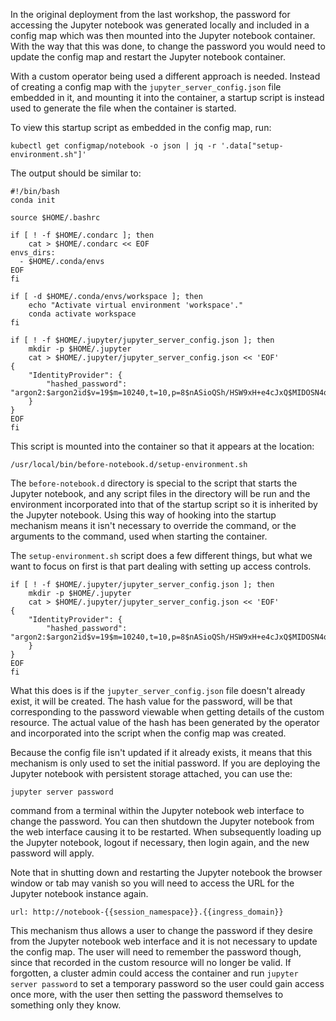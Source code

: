 In the original deployment from the last workshop, the password for accessing the Jupyter notebook was generated locally and included in a config map which was then mounted into the Jupyter notebook container. With the way that this was done, to change the password you would need to update the config map and restart the Jupyter notebook container.

With a custom operator being used a different approach is needed. Instead of creating a config map with the ``jupyter_server_config.json`` file embedded in it, and mounting it into the container, a startup script is instead used to generate the file when the container is started.

To view this startup script as embedded in the config map, run:

```execute
kubectl get configmap/notebook -o json | jq -r '.data["setup-environment.sh"]'
```

The output should be similar to:

```
#!/bin/bash
conda init

source $HOME/.bashrc

if [ ! -f $HOME/.condarc ]; then
    cat > $HOME/.condarc << EOF
envs_dirs:
  - $HOME/.conda/envs
EOF
fi

if [ -d $HOME/.conda/envs/workspace ]; then
    echo "Activate virtual environment 'workspace'."
    conda activate workspace
fi

if [ ! -f $HOME/.jupyter/jupyter_server_config.json ]; then
    mkdir -p $HOME/.jupyter
    cat > $HOME/.jupyter/jupyter_server_config.json << 'EOF'
{
    "IdentityProvider": {
        "hashed_password": "argon2:$argon2id$v=19$m=10240,t=10,p=8$nASioQSh/HSW9xH+e4cJxQ$MIDOSN4q1E8kcXohx6DlnllST0tFa223YVnm8bfpn6o"
    }
}
EOF
fi
```

This script is mounted into the container so that it appears at the location:

```
/usr/local/bin/before-notebook.d/setup-environment.sh
```

The ``before-notebook.d`` directory is special to the script that starts the Jupyter notebook, and any script files in the directory will be run and the environment incorporated into that of the startup script so it is inherited by the Jupyter notebook. Using this way of hooking into the startup mechanism means it isn't necessary to override the command, or the arguments to the command, used when starting the container.

The ``setup-environment.sh`` script does a few different things, but what we want to focus on first is that part dealing with setting up access controls.

```
if [ ! -f $HOME/.jupyter/jupyter_server_config.json ]; then
    mkdir -p $HOME/.jupyter
    cat > $HOME/.jupyter/jupyter_server_config.json << 'EOF'
{
    "IdentityProvider": {
        "hashed_password": "argon2:$argon2id$v=19$m=10240,t=10,p=8$nASioQSh/HSW9xH+e4cJxQ$MIDOSN4q1E8kcXohx6DlnllST0tFa223YVnm8bfpn6o"
    }
}
EOF
fi
```

What this does is if the ``jupyter_server_config.json`` file doesn't already exist, it will be created. The hash value for the password, will be that corresponding to the password viewable when getting details of the custom resource. The actual value of the hash has been generated by the operator and incorporated into the script when the config map was created.

Because the config file isn't updated if it already exists, it means that this mechanism is only used to set the initial password. If you are deploying the Jupyter notebook with persistent storage attached, you can use the:

```copy
jupyter server password
```

command from a terminal within the Jupyter notebook web interface to change the password. You can then shutdown the Jupyter notebook from the web interface causing it to be restarted. When subsequently loading up the Jupyter notebook, logout if necessary, then login again, and the new password will apply.

Note that in shutting down and restarting the Jupyter notebook the browser window or tab may vanish so you will need to access the URL for the Jupyter notebook instance again.

```dashboard:open-url
url: http://notebook-{{session_namespace}}.{{ingress_domain}}
```

This mechanism thus allows a user to change the password if they desire from the Jupyter notebook web interface and it is not necessary to update the config map. The user will need to remember the password though, since that recorded in the custom resource will no longer be valid. If forgotten, a cluster admin could access the container and run ``jupyter server password`` to set a temporary password so the user could gain access once more, with the user then setting the password themselves to something only they know.
